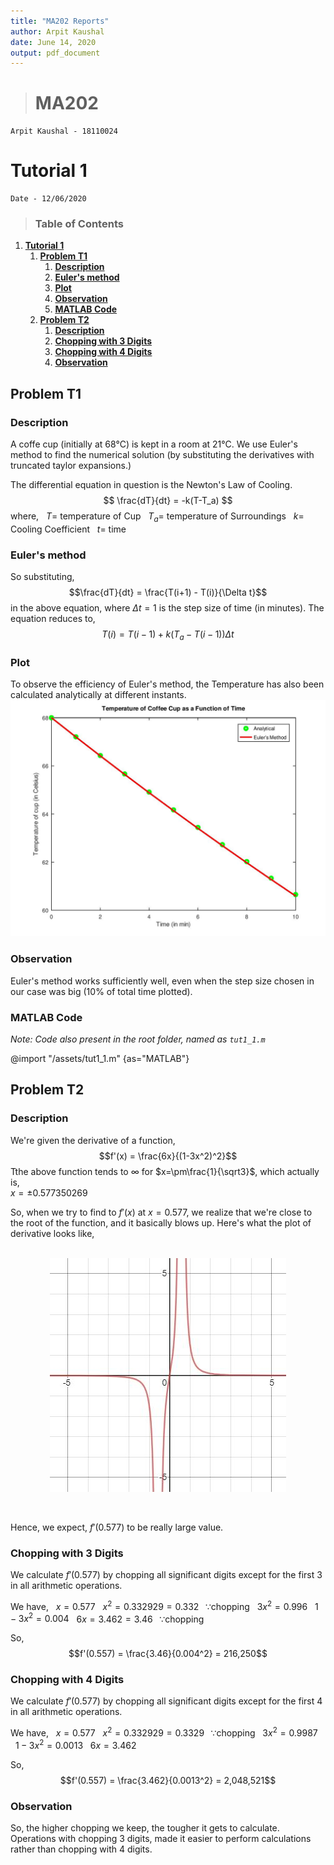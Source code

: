 ```yaml
---
title: "MA202 Reports"
author: Arpit Kaushal
date: June 14, 2020
output: pdf_document
---
```

<!-- ---
title: "MA202-Reports"
output:
	pdf_document:
		toc: true
		toc_depth: 3
		number_sections: true
		highlight: tango
		latex_engine: pdflatex
--- -->
<!-- ---
html:
  embed_local_images: true
  embed_svg: true
  offline: true
  toc: true
  title: MA202 Reports

print_background: false
--- -->

># **MA202**
	Arpit Kaushal - 18110024

# **Tutorial 1**
    Date - 12/06/2020    

>### Table of Contents
<!-- Start Document Outline -->

1. [**Tutorial 1**](#tutorial-1)
	1. [**Problem T1**](#problem-t1)
		1. [**Description**](#description)
		2. [**Euler's method**](#eulers-method)
		3. [**Plot**](#plot)
		4. [**Observation**](#observation)
		5. [**MATLAB Code**](#matlab-code)
	2. [**Problem T2**](#problem-t2)
		1. [**Description**](#description-1)
		2. [**Chopping with 3 Digits**](#chopping-with-3-digits)
		3. [**Chopping with 4 Digits**](#chopping-with-4-digits)
		4. [**Observation**](#observation-1)

<!-- End Document Outline -->
## **Problem T1**

### **Description**

A coffe cup (initially at 68°C) is kept in a room at 21°C.
We use Euler's method to find the numerical solution (by substituting the derivatives with truncated taylor expansions.)

The differential equation in question is the Newton's Law of Cooling. 
$$ \frac{dT}{dt} = -k(T-T_a) $$
where,
&nbsp; $T =$ temperature of Cup 
&nbsp; $T_a =$ temperature of Surroundings 
&nbsp; $k =$ Cooling Coefficient 
&nbsp; $t =$ time 

### **Euler's method**
So substituting,  $$\frac{dT}{dt} = \frac{T(i+1) - T(i)}{\Delta t}$$ in the above equation, where $\Delta t =1$ is the step size of time (in minutes). The equation reduces to, $$T(i) = T(i-1) + k(T_a - T(i-1))\Delta t $$

### **Plot**
To observe the efficiency of Euler's method, the Temperature has also been calculated analytically at different instants.    
![Temperature of Coffee Cup with time.](/assets/tut1_1.jpg "Temperature of Coffee Cup with time.")

### **Observation**
Euler's method works sufficiently well, even when the step size chosen in our case was  big (10% of total time plotted). 

### **MATLAB Code**
*Note: Code also present in the root folder, named as `tut1_1.m `*

@import "/assets/tut1_1.m" {as="MATLAB"}

## **Problem T2**

### **Description**

We're given the derivative of a function,
$$f'(x) = \frac{6x}{(1-3x^2)^2}$$
Tthe above function tends to $\infty$ for $x=\pm\frac{1}{\sqrt3}$, which actually is, <br>
$x= \pm0.577350269$ <br>

So, when we try to find to $f'(x)$ at $x=0.577$, we realize that we're close to the root of the function, and it basically blows up. Here's what the plot of derivative looks like, <br><br>

<div align="center">
<img align="center"  src="/assets/tut1_2.jpg"><br>
</div>

<br></br>
Hence, we expect, $f'(0.577)$ to be really large value.<br>


### **Chopping with 3 Digits**

We calculate $f'(0.577)$ by chopping all significant digits except for the first $3$ in all arithmetic operations.

We have,
&nbsp;&nbsp;$x = 0.577$
&nbsp;&nbsp;$x^2=0.332929=0.332 \;\;\;\because \textrm{chopping}$ 
&nbsp;&nbsp;${3x}^{2}=0.996$
&nbsp;&nbsp;${1-3x^2=0.004}$
&nbsp;&nbsp;${6x=3.462=3.46 \;\;\;\because \textrm{chopping}}$

So, 
$$f'(0.557) = \frac{3.46}{0.004^2} = 216,250$$


### **Chopping with 4 Digits**

We calculate $f'(0.577)$ by chopping all significant digits except for the first $4$ in all arithmetic operations.

We have, 
&nbsp;&nbsp;${x = 0.577}$
&nbsp;&nbsp;${x^2=0.332929=0.3329 \;\;\;\because \textrm{chopping}}$ 
&nbsp;&nbsp;${3x^2=0.9987}$
&nbsp;&nbsp;${1-3x^2=0.0013}$
&nbsp;&nbsp;${6x=3.462}$

So,
$$f'(0.557) = \frac{3.462}{0.0013^2} = 2,048,521$$


### **Observation**
So, the higher chopping we keep, the tougher it gets to calculate. Operations with chopping ${3}$ digits, made it easier to perform calculations rather than chopping with ${4}$ digits.  




